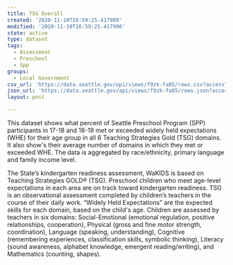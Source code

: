 ```yaml
---
title: TSG Overall
created: '2020-11-10T16:59:25.417989'
modified: '2020-11-10T16:59:25.417996'
state: active
type: dataset
tags:
  - Assessment
  - Preschool
  - Spp
groups:
  - Local Government
csv_url: 'https://data.seattle.gov/api/views/f9zk-fa85/rows.csv?accessType=DOWNLOAD'
json_url: 'https://data.seattle.gov/api/views/f9zk-fa85/rows.json?accessType=DOWNLOAD'
layout: post

---
```

This dataset shows what percent of Seattle Preschool Program (SPP) participants in 17-18 and 18-19 met or exceeded widely held expectations (WHE) for their age group in all 6 Teaching Strategies Gold (TSG) domains. It also show's their average number of domains in which they met or exceeded WHE. The data is aggregated by race/ethnicity, primary language and family income level.

The State’s kindergarten readiness assessment, WaKIDS is based on Teaching Strategies GOLD® (TSG). Preschool children who meet age-level expectations in each area are on track toward kindergarten readiness. TSG is an observational assessment completed by children’s teachers in the course of their daily work. “Widely Held Expectations” are the expected skills for each domain, based on the child's age. Children are assessed by teachers in six domains: Social-Emotional (emotional regulation, positive relationships, cooperation), Physical (gross and fine motor strength, coordination), Language (speaking, understanding), Cognitive (remembering experiences, classification skills, symbolic thinking), Literacy (sound awareness, alphabet knowledge, emergent reading/writing), and Mathematics (counting, shapes).
